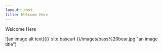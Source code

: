 ```yaml
---
layout: post
title: Welcome Here
---
```


Welcome Here

![an image alt text]({{ site.baseurl }}/images/bass%20bear.jpg "an image title")
